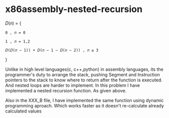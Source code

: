 # x86assembly-nested-recursion

𝐷(𝑛) = {

    0 , 𝑛 = 0
    
    1 , 𝑛 = 1,2
    
    𝐷(𝐷(𝑛 − 1)) + 𝐷(𝑛 − 1 − 𝐷(𝑛 − 2)) , 𝑛 ≥ 3


}

Unlike in high level languages(c, c++,python) in assembly languages, its the programmer's duty to arrange the stack, pushing Segment and Instruction pointers to the stack to know where to return after the function is executed. And 
nested loops are harder to implement. In this problem I have implemented a nested  recursion function. As given above. 

Also in the XXX_B file, I have implemented the same function using dynamic programming aproach. Which works faster as it doesn't re-calculate already calculated values
